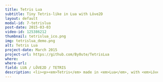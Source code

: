 ```yaml
---
title: Tetris Lua
subtitle: Tiny Tetris-like in Lua with Löve2D
layout: default
modal-id: 7-tetrislua
post-date: 2015-03-03
video-id: 125386212
thumbnail: tetrislua_ico.png
img: tetrislua_demo.png
alt: Tetris Lua
project-date: March 2015
project-url: https://github.com/By0ute/TetrisLua
where: 
where-url: 
field: LUA / LÖVE2D / TETRIS
description: <li><p><em>Tetris</em> made in <em>Lua</em>, with <em>Löve2D</em></p></li> <li><p>For more fun, I added the <em>Super Tetris</em> pieces from <a href="https://engineering.purdue.edu/OOSD/F2009/Assignments/group.html">here</a></p></li> <li><p>This is a personal project to learn <em>Lua</em></p></li>
---
```

